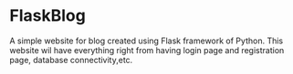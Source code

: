# FlaskBlog
A simple website for blog created using Flask framework of Python.
This website wil have everything right from having login page and registration page, database connectivity,etc.
